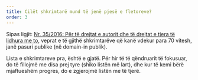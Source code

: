 ```yaml
---
title: Cilët shkrimtarë mund të jenë pjesë e fletoreve?
order: 3
---
```


Sipas ligjit: [Nr. 35/2016: Për të drejtat e autorit dhe të drejtat e tjera të lidhura me to](https://kultura.gov.al/e-drejta-e-autorit/),
veprat e të gjithë shkrimtarëve që kanë vdekur para 70 vitesh, janë pasuri 
publike (në domain-in publik).

Lista e shkrimtareve pra, është e gjatë. Për hir të të qëndruarit
të fokusuar, do të fillojmë me disa prej tyre (shiko listën më lart), 
dhe kur të kemi bërë mjaftueshëm progres, do e zgjerojmë listën me të tjerë.